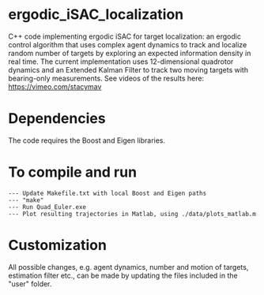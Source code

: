 # ergodic_iSAC_localization

C++ code implementing ergodic iSAC for target localization: an ergodic control algorithm that uses complex agent dynamics to track and localize random number of targets by exploring an expected information density in real time. The current implementation uses 12-dimensional quadrotor dynamics and an Extended Kalman Filter to track two moving targets with bearing-only measurements. See videos of the results here: https://vimeo.com/stacymav

# Dependencies

The code requires the Boost and Eigen libraries.

# To compile and run

	--- Update Makefile.txt with local Boost and Eigen paths
	--- "make"
	--- Run Quad_Euler.exe
	--- Plot resulting trajectories in Matlab, using ./data/plots_matlab.m

# Customization

All possible changes, e.g. agent dynamics, number and motion of targets, estimation filter etc., can be made by updating the files included in the "user" folder.
